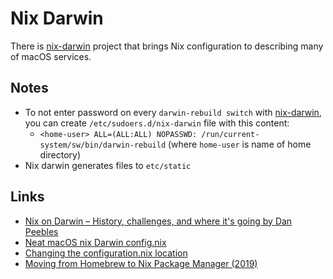 # Nix Darwin

There is [nix-darwin](https://github.com/LnL7/nix-darwin#readme) project that brings Nix configuration to describing many of macOS services.

## Notes

* To not enter password on every `darwin-rebuild switch` with [nix-darwin](https://github.com/LnL7/nix-darwin), you can create `/etc/sudoers.d/nix-darwin` file with this content:
  * `<home-user> ALL=(ALL:ALL) NOPASSWD: /run/current-system/sw/bin/darwin-rebuild` \(where `home-user` is name of home directory\)
* Nix darwin generates files to `etc/static`

## Links

* [Nix on Darwin – History, challenges, and where it's going by Dan Peebles](https://www.youtube.com/watch?v=73mnPBLL_20)
* [Neat macOS nix Darwin config.nix](https://github.com/LnL7/nix-darwin/blob/master/modules/examples/lnl.nix)
* [Changing the configuration.nix location](https://github.com/LnL7/nix-darwin/wiki/Changing-the-configuration.nix-location)
* [Moving from Homebrew to Nix Package Manager \(2019\)](https://www.softinio.com/post/moving-from-homebrew-to-nix-package-manager/)

